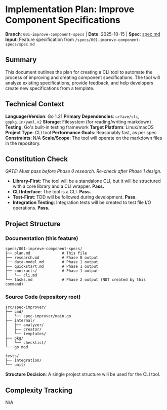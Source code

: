 # Implementation Plan: Improve Component Specifications

**Branch**: `001-improve-component-specs` | **Date**: 2025-10-15 | **Spec**: [spec.md](./spec.md)
**Input**: Feature specification from `/specs/001-improve-component-specs/spec.md`

## Summary

This document outlines the plan for creating a CLI tool to automate the process of improving and creating component specifications. The tool will analyze existing specifications, provide feedback, and help developers create new specifications from a template.

## Technical Context

**Language/Version**: Go 1.21
**Primary Dependencies**: `urfave/cli`, `gopkg.in/yaml.v2`
**Storage**: Filesystem (for reading/writing markdown)
**Testing**: Go's built-in testing framework
**Target Platform**: Linux/macOS
**Project Type**: CLI tool
**Performance Goals**: Reasonably fast, as per spec
**Constraints**: N/A
**Scale/Scope**: The tool will operate on the markdown files in the repository.

## Constitution Check

*GATE: Must pass before Phase 0 research. Re-check after Phase 1 design.*

- **Library-First**: The tool will be a standalone CLI, but it will be structured with a core library and a CLI wrapper. **Pass.**
- **CLI Interface**: The tool is a CLI. **Pass.**
- **Test-First**: TDD will be followed during development. **Pass.**
- **Integration Testing**: Integration tests will be created to test file I/O operations. **Pass.**

## Project Structure

### Documentation (this feature)

```
specs/001-improve-component-specs/
├── plan.md              # This file
├── research.md          # Phase 0 output
├── data-model.md        # Phase 1 output
├── quickstart.md        # Phase 1 output
├── contracts/           # Phase 1 output
│   └── cli.md
└── tasks.md             # Phase 2 output (NOT created by this command)
```

### Source Code (repository root)

```
src/spec-improver/
├── cmd/
│   └── spec-improver/main.go
├── internal/
│   ├── analyzer/
│   ├── creator/
│   └── templates/
├── pkg/
│   └── checklist/
└── go.mod

tests/
├── integration/
└── unit/
```

**Structure Decision**: A single project structure will be used for the CLI tool.

## Complexity Tracking

N/A